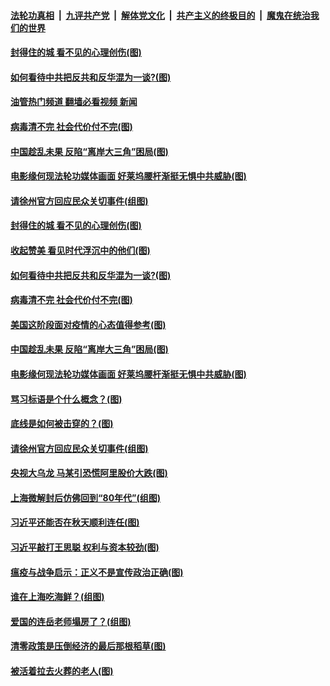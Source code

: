 ####  [法轮功真相](../../../../basic/blob/master/README.md?t=05062101) &nbsp;|&nbsp; [九评共产党](../../../../9ping.md/blob/master/README.md?t=05062101) &nbsp;|&nbsp; [解体党文化](../../../../jtdwh.md/blob/master/README.md?t=05062101)  &nbsp;|&nbsp; [共产主义的终极目的](../../../../gczydzjmd.md/blob/master/README.md?t=05062101) &nbsp;|&nbsp; [魔鬼在统治我们的世界](../../../../mgztzwmdsj.md/blob/master/README.md?t=05062101) 

#### [封得住的城 看不见的心理创伤(图)](../pages/p4/1005575.md?t=05062101) 

#### [如何看待中共把反共和反华混为一谈?(图)](../pages/p4/1005588.md?t=05062101) 

#### [油管热门频道 翻墙必看视频 新闻](http://45.76.130.85:81/youtube.html?05062101)

#### [病毒清不完 社会代价付不完(图)](../pages/p4/1005584.md?t=05062101) 

#### [中国趁乱未果 反陷“离岸大三角”困局(图)](../pages/p4/1005508.md?t=05062101) 

#### [电影缘何现法轮功媒体画面 好莱坞腰杆渐挺无惧中共威胁(图)](../pages/p4/1005495.md?t=05062101) 

#### [请徐州官方回应民众关切事件(组图)](../pages/p4/1005419.md?t=05062101) 

#### [封得住的城 看不见的心理创伤(图)](../pages/p4/1005575.md?t=05062101) 

#### [收起赞美 看见时代浮沉中的他们(图)](../pages/p4/1005600.md?t=05062101) 

#### [如何看待中共把反共和反华混为一谈?(图)](../pages/p4/1005588.md?t=05062101) 

#### [病毒清不完 社会代价付不完(图)](../pages/p4/1005584.md?t=05062101) 

#### [美国这阶段面对疫情的心态值得参考(图)](../pages/p4/1005510.md?t=05062101) 

#### [中国趁乱未果 反陷“离岸大三角”困局(图)](../pages/p4/1005508.md?t=05062101) 


#### [电影缘何现法轮功媒体画面 好莱坞腰杆渐挺无惧中共威胁(图)](../pages/p4/1005495.md?t=05062101) 

#### [骂习标语是个什么概念？(图)](../pages/p4/1005501.md?t=05062101) 

#### [底线是如何被击穿的？(图)](../pages/p4/1005420.md?t=05062101) 

#### [请徐州官方回应民众关切事件(组图)](../pages/p4/1005419.md?t=05062101) 

#### [央视大乌龙 马某引恐慌阿里股价大跌(图)](../pages/p4/1005418.md?t=05062101) 

#### [上海微解封后仿佛回到“80年代”(组图)](../pages/p4/1005417.md?t=05062101) 

#### [习近平还能否在秋天顺利连任(图)](../pages/p4/1005415.md?t=05062101) 

#### [习近平敲打王思聪 权利与资本较劲(图)](../pages/p4/1005398.md?t=05062101) 

#### [瘟疫与战争启示：正义不是宣传政治正确(图)](../pages/p4/1004491.md?t=05062101) 

#### [谁在上海吃海鲜？(组图)](../pages/p4/1005288.md?t=05062101) 

#### [爱国的连岳老师塌房了？(组图)](../pages/p4/1005312.md?t=05062101) 

#### [清零政策是压倒经济的最后那根稻草(图)](../pages/p4/1005314.md?t=05062101) 

#### [被活着拉去火葬的老人(图)](../pages/p4/1005287.md?t=05062101) 

<img src='http://gfw-breaker.win/goodnews/indexes/p4.md' width='0px' height='0px'/>
